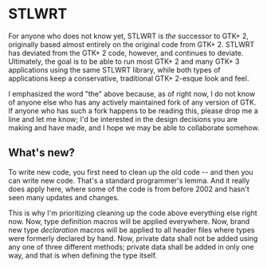# STLWRT

For anyone who does not know yet, STLWRT is *the* successor to GTK+ 2,
originally based almost entirely on the original code from GTK+ 2.  STLWRT
has deviated from the GTK+ 2 code, however, and continues to deviate.
Ultimately, the goal is to be able to run most GTK+ 2 and many GTK+ 3
applications using the same STLWRT library, while both types of applications
keep a conservative, traditional GTK+ 2-esque look and feel.

I emphasized the word "the" above because, as of right now, I do not know of
anyone else who has any actively maintained fork of any version of GTK.
If anyone who has such a fork happens to be reading this, please drop me
a line and let me know; I'd be interested in the design decisions you are
making and have made, and I hope we may be able to collaborate somehow.

## What's new?

To write new code, you first need to clean up the old code -- and then you can
write new code.  That's a standard programmer's lemma.  And it really does
apply here, where some of the code is from before 2002 and hasn't seen many
updates and changes.

This is why I'm prioritizing cleaning up the code above everything else right
now.  Now, type definition macros will be applied everywhere.  Now, brand new
type _declaration_ macros will be applied to all header files where types were
formerly declared by hand.  Now, private data shall not be added using any one
of three different methods; private data shall be added in only one way, and
that is when defining the type itself.
